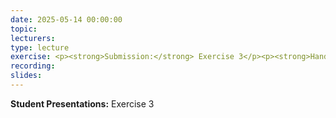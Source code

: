 ```yaml
---
date: 2025-05-14 00:00:00
topic:
lecturers:
type: lecture
exercise: <p><strong>Submission:</strong> Exercise 3</p><p><strong>Handout:</strong> Final Project</p>
recording:
slides:
---
```


**Student Presentations:** Exercise 3